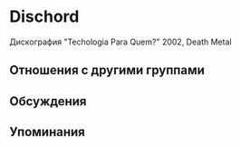 # Dischord

Дискография
"Techologia Para Quem?" 2002, Death Metal

## Отношения с другими группами


## Обсуждения


## Упоминания

